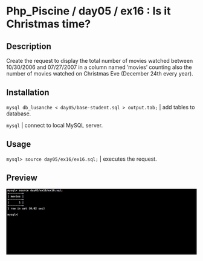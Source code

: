 # Php_Piscine / day05 / ex16 : Is it Christmas time?

## Description
Create the request to display the total number of movies watched between 10/30/2006 and 07/27/2007 in a column named ’movies’ counting also the number of movies watched on Christmas Eve (December 24th every year).

## Installation
`mysql db_lusanche < day05/base-student.sql > output.tab;` | add tables to database.

`mysql` | connect to local MySQL server.

## Usage
`mysql> source day05/ex16/ex16.sql;` | executes the request.

## Preview
<img src="../../resources/images/christmas.png" width="1200">
